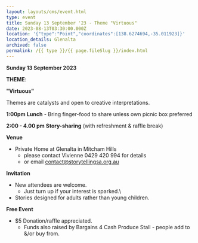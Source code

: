 ```yaml
---
layout: layouts/cms/event.html
type: event
title: Sunday 13 September '23 - Theme "Virtuous"
date: 2023-08-13T03:30:00.000Z
location: '{"type":"Point","coordinates":[138.6274694,-35.011923]}'
location_details: Glenalta
archived: false
permalink: /{{ type }}/{{ page.fileSlug }}/index.html
---
```

**Sunday 13 September 2023**

**THEME**:

**"Virtuous"**

Themes are catalysts and open to creative interpretations.   

**1:00pm**  **Lunch** - Bring finger-food to share unless own picnic box preferred

**2:00 - 4.00 pm**    **Story-sharing** (with refreshment & raffle break) 

**Venue**

* Private Home at Glenalta in Mitcham Hills    
   * please contact Vivienne  0429 420 994 for details
   * or email contact@storytellingsa.org.au

**Invitation**  

* New attendees are welcome. 
  *  Just turn up if your interest is sparked.\
*  Stories designed for adults rather than young children. 

**Free Event**   

* $5 Donation/raffle appreciated.
  * Funds also raised by Bargains 4 Cash Produce Stall - people add to &/or buy from.